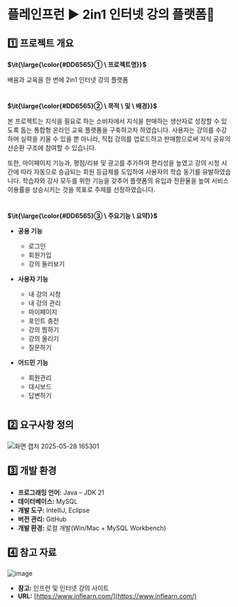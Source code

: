 # 플레인프런 ▶ 2in1 인터넷 강의 플랫폼👋

## 1️⃣ 프로젝트 개요

**<p>$\it{\large{\color{#DD6565}① \ 프로젝트명}}$</p>** 

배움과 교육을 한 번에 2in1 인터넷 강의 플랫폼
#
**<p>$\it{\large{\color{#DD6565}② \ 목적 \ 및 \ 배경}}$</p>**

본 프로젝트는 지식을 필요로 하는 소비자에서 지식을 판매하는 생산자로 성장할 수 있도록 돕는 통합형 온라인 교육 플랫폼을 구축하고자 하였습니다. 사용자는 강의를 수강하며 실력을 키울 수 있을 뿐 아니라, 직접 강의를 업로드하고 판매함으로써 지식 공유의 선순환 구조에 참여할 수 있습니다. 

또한, 마이페이지 기능과, 평점/리뷰 및 광고를 추가하여 편리성을 높였고 강의 시청 시간에 따라 자동으로 승급되는 회원 등급제를 도입하여 사용자의 학습 동기를 유발하였습니다. 학습자와 강사 모두를 위한 기능을 갖추어 플랫폼의 유입과 전환율을 높여 서비스 이용률을 상승시키는 것을 목표로 주제를 선정하였습니다.
#
**<p>$\it{\large{\color{#DD6565}③ \ 주요기능  \ 요약}}$</p>**
* **공용 기능**
    * 로그인
    * 회원가입
    * 강의 둘러보기

* **사용자 기능**
    * 내 강의 시청
    * 내 강의 관리
    * 마이페이지
    * 포인트 충전
    * 강의 찜하기
    * 강의 올리기
    * 질문하기

* **어드민 기능** 
    * 회원관리
    * 대시보드
    * 답변하기

#
## 2️⃣ 요구사항 정의

![화면 캡처 2025-05-28 165301](https://github.com/user-attachments/assets/34837c20-f80d-4500-be4d-b25fdff5a925)

## 3️⃣ 개발 환경

* **프로그래밍 언어:** Java – JDK 21
* **데이터베이스:** MySQL
* **개발 도구:** IntelliJ, Eclipse
* **버전 관리:** GitHub
* **개발 환경:** 로컬 개발(Win/Mac + MySQL Workbench)

## 4️⃣ 참고 자료

![image](https://github.com/user-attachments/assets/63be2490-a6ed-4ef5-883d-b5aa6463dff2)

* **참고:** 인프런 및 인터넷 강의 사이트
* **URL:** [https://www.inflearn.com/](https://www.inflearn.com/)
